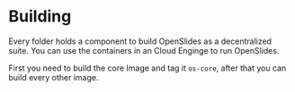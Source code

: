 # Building

Every folder holds a component to build OpenSlides as a decentralized suite. You can use the containers in an Cloud Enginge to run OpenSlides.

First you need to build the core Image and tag it ```os-core```, after that you can build every other image.

